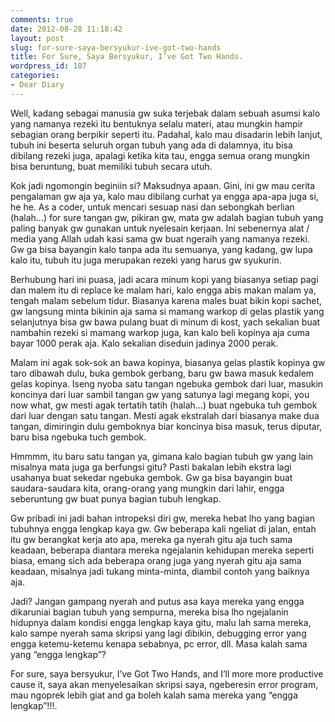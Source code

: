 ```yaml
---
comments: true
date: 2012-08-28 11:18:42
layout: post
slug: for-sure-saya-bersyukur-ive-got-two-hands
title: For Sure, Saya Bersyukur, I’ve Got Two Hands.
wordpress_id: 187
categories:
- Dear Diary
---
```


Well, kadang sebagai manusia gw suka terjebak dalam sebuah asumsi kalo yang namanya rezeki itu bentuknya selalu materi, atau mungkin hampir sebagian orang berpikir seperti itu. Padahal, kalo mau disadarin lebih lanjut, tubuh ini beserta seluruh organ tubuh yang ada di dalamnya, itu bisa dibilang rezeki juga, apalagi ketika kita tau, engga semua orang mungkin bisa beruntung, buat memiliki tubuh secara utuh.

Kok jadi ngomongin beginiin si? Maksudnya apaan. Gini, ini gw mau cerita pengalaman gw aja ya, kalo mau dibilang curhat ya engga apa-apa juga si, he he. As a coder, untuk mencari sesuap nasi dan sebongkah berlian (halah…) for sure tangan gw, pikiran gw, mata gw adalah bagian tubuh yang paling banyak gw gunakan untuk nyelesain kerjaan. Ini sebenernya alat / media yang Allah udah kasi sama gw buat ngeraih yang namanya rezeki. Gw ga bisa bayangin kalo tanpa ada itu semuanya, yang kadang, gw lupa kalo itu, tubuh itu juga merupakan rezeki yang harus gw syukurin.

Berhubung hari ini puasa, jadi acara minum kopi yang biasanya setiap pagi dan malem itu di replace ke malam hari, kalo engga abis makan malam ya, tengah malam sebelum tidur. Biasanya karena males buat bikin kopi sachet, gw langsung minta bikinin aja sama si mamang warkop di gelas plastik yang selanjutnya bisa gw bawa pulang buat di minum di kost, yach sekalian buat nambahin rezeki si mamang warkop juga, kan kalo beli kopinya aja cuma bayar 1000 perak aja. Kalo sekalian diseduin jadinya 2000 perak.

Malam ini agak sok-sok an bawa kopinya, biasanya gelas plastik kopinya gw taro dibawah dulu, buka gembok gerbang, baru gw bawa masuk kedalem gelas kopinya. Iseng nyoba satu tangan ngebuka gembok dari luar, masukin koncinya dari luar sambil tangan gw yang satunya lagi megang kopi, you now what, gw mesti agak tertatih tatih (halah…) buat ngebuka tuh gembok dari luar dengan satu tangan. Mesti agak ekstralah dari biasanya make dua tangan, dimiringin dulu gemboknya biar koncinya bisa masuk, terus diputar, baru bisa ngebuka tuch gembok.

Hmmmm, itu baru satu tangan ya, gimana kalo bagian tubuh gw yang lain misalnya mata juga ga berfungsi gitu? Pasti bakalan lebih ekstra lagi usahanya buat sekedar ngebuka gembok. Gw ga bisa bayangin buat saudara-saudara kita, orang-orang yang mungkin dari lahir, engga seberuntung gw buat punya bagian tubuh lengkap.

Gw pribadi ini jadi bahan intropeksi diri gw, mereka hebat lho yang bagian tubuhnya engga lengkap kaya gw. Gw beberapa kali ngeliat di jalan, entah itu gw berangkat kerja ato apa, mereka ga nyerah gitu aja tuch sama keadaan, beberapa diantara mereka ngejalanin kehidupan mereka seperti biasa, emang sich ada beberapa orang juga yang nyerah gitu aja sama keadaan, misalnya jadi tukang minta-minta, diambil contoh yang baiknya aja.

Jadi? Jangan gampang nyerah and putus asa kaya mereka yang engga dikaruniai bagian tubuh yang sempurna, mereka bisa lho ngejalanin hidupnya dalam kondisi engga lengkap kaya gitu, malu lah sama mereka, kalo sampe nyerah sama skripsi yang lagi dibikin, debugging error yang engga ketemu-ketemu kenapa sebabnya, pc error, dll. Masa kalah sama yang “engga lengkap”?

For sure, saya bersyukur, I’ve Got Two Hands, and I’ll more more productive cause it, saya akan menyelesaikan skripsi saya, ngeberesin error program, mau ngoprek lebih giat and ga boleh kalah sama mereka yang “engga lengkap”!!!.
